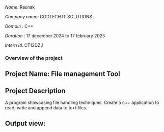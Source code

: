 *Name:* Raunak

*Company name:* CODTECH IT SOLUTIONS

*Domain :* C++

*Duration :* 17 december 2024 to 17 february 2025

*Intern Id:* CT12DZJ

### Overview of the project

## Project Name: File management Tool

## Project Description 
A program showcasing file handling techniques. Create a c++ application to read, write and append data to text files.
## Output view: 
